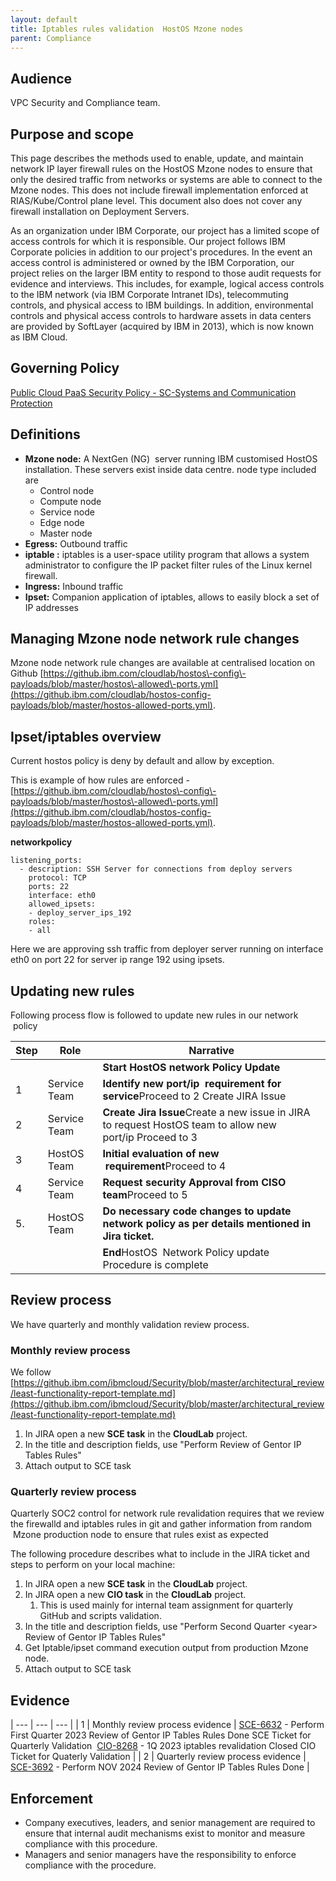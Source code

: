 ```yaml
---
layout: default
title: Iptables rules validation  HostOS Mzone nodes 
parent: Compliance
---
```

## Audience

VPC Security and Compliance team. 

## Purpose and scope

This page describes the methods used to enable, update, and maintain network IP layer firewall rules on the HostOS Mzone nodes to ensure that only the desired traffic from networks or systems are able to connect to the Mzone nodes. This does not include firewall implementation enforced at RIAS/Kube/Control plane level. This document also does not cover any firewall installation on Deployment Servers. 

As an organization under IBM Corporate, our project has a limited scope of access controls for which it is responsible. Our project follows IBM Corporate policies in addition to our project's procedures. In the event an access control is administered or owned by the IBM Corporation, our project relies on the larger IBM entity to respond to those audit requests for evidence and interviews. This includes, for example, logical access controls to the IBM network (via IBM Corporate Intranet IDs), telecommuting controls, and physical access to IBM buildings. In addition, environmental controls and physical access controls to hardware assets in data centers are provided by SoftLayer (acquired by IBM in 2013\), which is now known as IBM Cloud. 

## Governing Policy

[Public Cloud PaaS Security Policy \- SC\-Systems and Communication Protection](https://pages.github.ibm.com/ibmcloud/Security/policy/SC-System_and_Communications_Protection.html)

## Definitions

* **Mzone node:** A NextGen (NG)  server running IBM customised HostOS installation. These servers exist inside data centre. node type included are 
	+ Control node
	+ Compute node
	+ Service node
	+ Edge node
	+ Master node
* **Egress:** Outbound traffic
* **iptable :** iptables is a user\-space utility program that allows a system administrator to configure the IP packet filter rules of the Linux kernel firewall.
* **Ingress:** Inbound traffic
* **Ipset:** Companion application of iptables, allows to easily block a set of IP addresses

## Managing Mzone node network rule changes

Mzone node network rule changes are available at centralised location on Github [https://github.ibm.com/cloudlab/hostos\-config\-payloads/blob/master/hostos\-allowed\-ports.yml](https://github.ibm.com/cloudlab/hostos-config-payloads/blob/master/hostos-allowed-ports.yml).

## Ipset/iptables overview

Current hostos policy is deny by default and allow by exception.

This is example of how rules are enforced \-[https://github.ibm.com/cloudlab/hostos\-config\-payloads/blob/master/hostos\-allowed\-ports.yml](https://github.ibm.com/cloudlab/hostos-config-payloads/blob/master/hostos-allowed-ports.yml).

**networkpolicy**

```
listening_ports:
  - description: SSH Server for connections from deploy servers
    protocol: TCP
    ports: 22
    interface: eth0
    allowed_ipsets:
    - deploy_server_ips_192
    roles:
    - all
```

Here we are approving ssh traffic from deployer server running on interface eth0 on port 22 for server ip range 192 using ipsets. 

## Updating new rules

Following process flow is followed to update new rules in our network  policy 



| **Step** | **Role** | **Narrative** |
| --- | --- | --- |
|  |  | **Start HostOS network Policy Update** |
| 1 | Service Team | **Identify new port/ip  requirement for service**Proceed to 2 Create JIRA Issue |
| 2 | Service Team | **Create Jira Issue**Create a new issue in JIRA to request HostOS team to allow new port/ip Proceed to 3 |
| 3 | HostOS Team | **Initial evaluation of new  requirement**Proceed to 4 |
| 4 | Service Team | **Request security Approval from CISO team**Proceed to 5 |
| 5\. | HostOS Team | **Do necessary code changes to update network policy as per details mentioned in Jira ticket.** |
|  |  | **End**HostOS  Network Policy update Procedure is complete |

## Review process

We have quarterly and monthly validation review process.

### Monthly review process

We follow [https://github.ibm.com/ibmcloud/Security/blob/master/architectural_review/least-functionality-report-template.md](https://github.ibm.com/ibmcloud/Security/blob/master/architectural_review/least-functionality-report-template.md)

1. In JIRA open a new **SCE task** in the **CloudLab** project.
2. In the title and description fields, use "Perform <month> Review of Gentor IP Tables Rules"
3. Attach output to SCE task

### Quarterly review process

Quarterly SOC2 control for network rule revalidation requires that we review the firewalld and iptables rules in git and gather information from random  Mzone production node to ensure that rules exist as expected 

The following procedure describes what to include in the JIRA ticket and steps to perform on your local machine:

1. In JIRA open a new **SCE task** in the **CloudLab** project.
2. In JIRA open a new **CIO task** in the **CloudLab** project.
	1. This is used mainly for internal team assignment for quarterly  GitHub and scripts validation.
3. In the title and description fields, use "Perform Second Quarter \<year\> Review of Gentor IP Tables Rules"
4. Get Iptable/ipset command execution output from production Mzone node.
5. Attach output to SCE task

 
## Evidence

| --- | --- | --- |
| 1 | Monthly review process evidence | [SCE\-6632](https://jiracloud.swg.usma.ibm.com:8443/browse/SCE-6632?src=confmacro)  \-  Perform First Quarter 2023 Review of Gentor IP Tables Rules Done   SCE Ticket for Quarterly Validation   [CIO\-8268](https://jiracloud.swg.usma.ibm.com:8443/browse/CIO-8268?src=confmacro)  \-  1Q 2023 iptables revalidation Closed   CIO Ticket for Quaterly Validation |
| 2 | Quarterly review process evidence | [SCE\-3692](https://jiracloud.swg.usma.ibm.com:8443/browse/SCE-3692?src=confmacro)  \-  Perform NOV 2024 Review of Gentor IP Tables Rules Done |


## Enforcement

* Company executives, leaders, and senior management are required to ensure that internal audit mechanisms exist to monitor and measure compliance with this procedure.
* Managers and senior managers have the responsibility to enforce compliance with the procedure.




 


